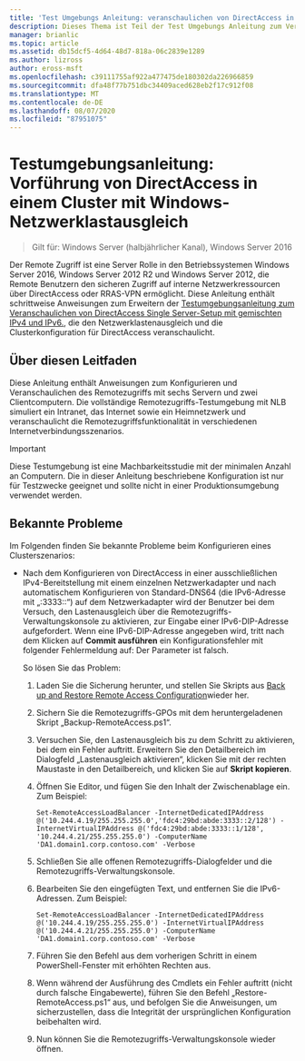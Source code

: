 ```yaml
---
title: 'Test Umgebungs Anleitung: veranschaulichen von DirectAccess in einem Cluster mit Windows NLB'
description: Dieses Thema ist Teil der Test Umgebungs Anleitung zum Veranschaulichen von DirectAccess in einem Cluster mit Windows NLB für Windows Server 2016.
manager: brianlic
ms.topic: article
ms.assetid: db15dcf5-4d64-48d7-818a-06c2839e1289
ms.author: lizross
author: eross-msft
ms.openlocfilehash: c39111755af922a477475de180302da226966859
ms.sourcegitcommit: dfa48f77b751dbc34409aced628eb2f17c912f08
ms.translationtype: MT
ms.contentlocale: de-DE
ms.lasthandoff: 08/07/2020
ms.locfileid: "87951075"
---
```

# <a name="test-lab-guide-demonstrate-directaccess-in-a-cluster-with-windows-nlb"></a>Testumgebungsanleitung: Vorführung von DirectAccess in einem Cluster mit Windows-Netzwerklastausgleich

>Gilt für: Windows Server (halbjährlicher Kanal), Windows Server 2016

Der Remote Zugriff ist eine Server Rolle in den Betriebssystemen Windows Server 2016, Windows Server 2012 R2 und Windows Server 2012, die Remote Benutzern den sicheren Zugriff auf interne Netzwerkressourcen über DirectAccess oder RRAS-VPN ermöglicht. Diese Anleitung enthält schrittweise Anweisungen zum Erweitern der [Testumgebungsanleitung zum Veranschaulichen von DirectAccess Single Server-Setup mit gemischten IPv4 und IPv6.](https://go.microsoft.com/fwlink/p/?LinkId=237004), die den Netzwerklastenausgleich und die Clusterkonfiguration für DirectAccess veranschaulicht.

## <a name="about-this-guide"></a>Über diesen Leitfaden
Diese Anleitung enthält Anweisungen zum Konfigurieren und Veranschaulichen des Remotezugriffs mit sechs Servern und zwei Clientcomputern. Die vollständige Remotezugriffs-Testumgebung mit NLB simuliert ein Intranet, das Internet sowie ein Heimnetzwerk und veranschaulicht die Remotezugriffsfunktionalität in verschiedenen Internetverbindungsszenarios.

> [!IMPORTANT]
> Diese Testumgebung ist eine Machbarkeitsstudie mit der minimalen Anzahl an Computern. Die in dieser Anleitung beschriebene Konfiguration ist nur für Testzwecke geeignet und sollte nicht in einer Produktionsumgebung verwendet werden.

## <a name="known-issues"></a><a name="KnownIssues"></a>Bekannte Probleme
Im Folgenden finden Sie bekannte Probleme beim Konfigurieren eines Clusterszenarios:

-   Nach dem Konfigurieren von DirectAccess in einer ausschließlichen IPv4-Bereitstellung mit einem einzelnen Netzwerkadapter und nach automatischem Konfigurieren von Standard-DNS64 (die IPv6-Adresse mit „:3333::“) auf dem Netzwerkadapter wird der Benutzer bei dem Versuch, den Lastenausgleich über die Remotezugriffs-Verwaltungskonsole zu aktivieren, zur Eingabe einer IPv6-DIP-Adresse aufgefordert. Wenn eine IPv6-DIP-Adresse angegeben wird, tritt nach dem Klicken auf **Commit ausführen** ein Konfigurationsfehler mit folgender Fehlermeldung auf: Der Parameter ist falsch.

    So lösen Sie das Problem:

    1.  Laden Sie die Sicherung herunter, und stellen Sie Skripts aus [Back up and Restore Remote Access Configuration](https://gallery.technet.microsoft.com/Back-up-and-Restore-Remote-e157e6a6)wieder her.

    2.  Sichern Sie die Remotezugriffs-GPOs mit dem heruntergeladenen Skript „Backup-RemoteAccess.ps1“.

    3.  Versuchen Sie, den Lastenausgleich bis zu dem Schritt zu aktivieren, bei dem ein Fehler auftritt. Erweitern Sie den Detailbereich im Dialogfeld „Lastenausgleich aktivieren“, klicken Sie mit der rechten Maustaste in den Detailbereich, und klicken Sie auf **Skript kopieren**.

    4.  Öffnen Sie Editor, und fügen Sie den Inhalt der Zwischenablage ein. Zum Beispiel:

        ```
        Set-RemoteAccessLoadBalancer -InternetDedicatedIPAddress @('10.244.4.19/255.255.255.0','fdc4:29bd:abde:3333::2/128') -InternetVirtualIPAddress @('fdc4:29bd:abde:3333::1/128', '10.244.4.21/255.255.255.0') -ComputerName 'DA1.domain1.corp.contoso.com' -Verbose
        ```

    5.  Schließen Sie alle offenen Remotezugriffs-Dialogfelder und die Remotezugriffs-Verwaltungskonsole.

    6.  Bearbeiten Sie den eingefügten Text, und entfernen Sie die IPv6-Adressen. Zum Beispiel:

        ```
        Set-RemoteAccessLoadBalancer -InternetDedicatedIPAddress @('10.244.4.19/255.255.255.0') -InternetVirtualIPAddress @('10.244.4.21/255.255.255.0') -ComputerName 'DA1.domain1.corp.contoso.com' -Verbose
        ```

    7.  Führen Sie den Befehl aus dem vorherigen Schritt in einem PowerShell-Fenster mit erhöhten Rechten aus.

    8.  Wenn während der Ausführung des Cmdlets ein Fehler auftritt (nicht durch falsche Eingabewerte), führen Sie den Befehl „Restore-RemoteAccess.ps1“ aus, und befolgen Sie die Anweisungen, um sicherzustellen, dass die Integrität der ursprünglichen Konfiguration beibehalten wird.

    9. Nun können Sie die Remotezugriffs-Verwaltungskonsole wieder öffnen.



